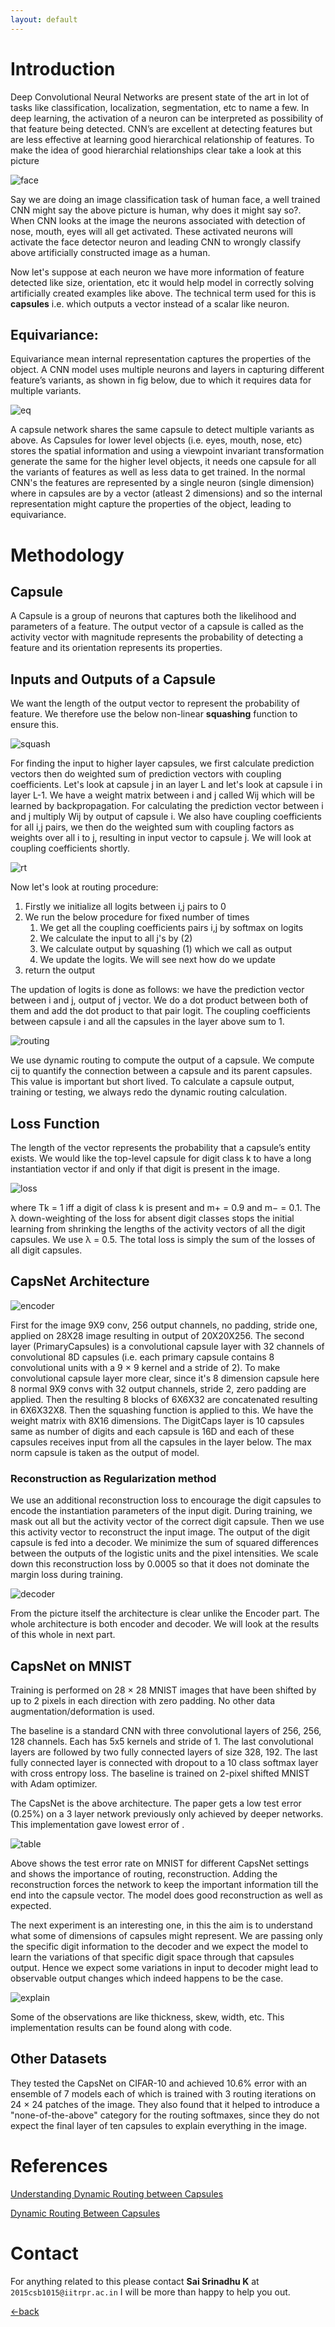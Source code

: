 ```yaml
---
layout: default
---
```


# Introduction

Deep Convolutional Neural Networks are present state of the art in lot of tasks like classification, localization, segmentation, etc to name a few. 
In deep learning, the activation of a neuron can be interpreted as possibility of that feature being detected. CNN’s are excellent at detecting features but are less effective at learning good hierarchical relationship of features. To make the idea of good hierarchial relationships clear take a look at this picture 

![face](./images/face.jpg)

Say we are doing an image classification task of human face, a well trained CNN might say the above picture is human, why does it might say so?. When CNN looks at the image the neurons associated with detection of nose, mouth, eyes will all get activated. These activated neurons will activate the face detector neuron and leading CNN to wrongly classify above artificially constructed image as a human. 

Now let's suppose at each neuron we have more information of feature detected like size, orientation, etc it would help model in correctly solving artificially created examples like above. The technical term used for this is **capsules** i.e. which outputs a vector instead of a scalar like neuron.

## Equivariance:

Equivariance mean internal representation captures the properties of the object. A CNN model uses multiple neurons and layers in capturing different feature’s variants, as shown in fig below, due to which it requires data for multiple variants. 

![eq](./images/eq.jpg)

A capsule network shares the same capsule to detect multiple variants as above. As Capsules for lower level objects (i.e. eyes, mouth, nose, etc) stores the spatial information and using a viewpoint invariant transformation generate the same for the higher level objects, it needs one capsule for all the variants of features as well as less data to get trained. In the normal CNN's the features are represented by a single neuron (single dimension) where in capsules are by a vector (atleast 2 dimensions) and so the internal representation might capture the properties of the object, leading to equivariance. 

# Methodology

## Capsule

A Capsule is a group of neurons that captures both the likelihood and parameters of a feature. The output vector of a capsule is called as the activity vector with magnitude represents the probability of detecting a feature and its orientation represents its properties.

## Inputs and Outputs of a Capsule

We want the length of the output vector to represent the probability of feature. We therefore use the below non-linear **squashing** function to ensure this.

![squash](./images/squash.png)


For finding the input to higher layer capsules, we first calculate prediction vectors then do weighted sum of prediction vectors with coupling coefficients. Let's look at capsule j in an layer L and let's look at capsule i in layer L-1. We have a weight matrix between i and j called Wij which will be learned by backpropagation. For calculating the prediction vector between i and j multiply Wij by output of capsule i. We also have coupling coefficients for all i,j pairs, we then do the weighted sum with coupling factors as weights over all i to j, resulting in input vector to capsule j. We will look at coupling coefficients shortly.     

![rt](./images/rt.png)

Now let's look at routing procedure:
1. Firstly we initialize all logits between i,j pairs to 0
2. We run the below procedure for fixed number of times
   1. We get all the coupling coefficients pairs i,j by softmax on logits
   2. We calculate the input to all j's by (2)
   3. We calculate output by squashing (1) which we call as output
   4. We update the logits. We will see next how do we update
3. return the output

The updation of logits is done as follows: we have the prediction vector between i and j, output of j vector. We do a dot product between both of them and add the dot product to that pair logit. The coupling coefficients between capsule i and all the capsules in the layer above sum to 1. 

![routing](./images/routing.jpg)

We use dynamic routing to compute the output of a capsule. We compute cij to quantify the connection between a capsule and its parent capsules. This value is important but short lived. To calculate a capsule output, training or testing, we always redo the dynamic routing calculation. 

## Loss Function

The length of the vector represents the probability that a capsule’s entity exists. We would like the top-level capsule for digit class k to have a long instantiation vector if and only if that digit is present in the image. 

![loss](./images/loss.png)

where Tk = 1 iff a digit of class k is present and m+ = 0.9 and m− = 0.1. The λ down-weighting of the loss for absent digit classes stops the initial learning from shrinking the lengths of the activity vectors of all the digit capsules. We use λ = 0.5. The total loss is simply the sum of the losses of all digit capsules.

## CapsNet Architecture

![encoder](./images/encoder.png)

First for the image 9X9 conv, 256 output channels, no padding, stride one, applied on 28X28 image resulting in output of 20X20X256. The second layer (PrimaryCapsules) is a convolutional capsule layer with 32 channels of convolutional 8D capsules (i.e. each primary capsule contains 8 convolutional units with a 9 × 9 kernel and a stride of 2). To make convolutional capsule layer more clear, since it's 8 dimension capsule here 8 normal 9X9 convs with 32 output channels, stride 2, zero padding are applied. Then the resulting 8 blocks of 6X6X32 are concatenated resulting in 6X6X32X8. Then the squashing function is applied to this. We have the weight matrix with 8X16 dimensions. The DigitCaps layer is 10 capsules same as number of digits and each capsule is 16D and each of these capsules receives input from all the capsules in the layer below. The max norm capsule is taken as the output of model. 

### Reconstruction as Regularization method

We use an additional reconstruction loss to encourage the digit capsules to encode the instantiation parameters of the input digit. During training, we mask out all but the activity vector of the correct digit capsule. Then we use this activity vector to reconstruct the input image. The output of the digit capsule is fed into a decoder. We minimize the sum of squared differences between the outputs of the logistic units and the pixel intensities. We scale down this reconstruction loss by 0.0005 so that it does not dominate the margin loss during training.

![decoder](./images/decoder.png)

From the picture itself the architecture is clear unlike the Encoder part. The whole architecture is both encoder and decoder. We will look at the results of this whole in next part. 

## CapsNet on MNIST

Training is performed on 28 × 28 MNIST images that have been shifted by up to 2 pixels in each direction with zero padding. No other data augmentation/deformation is used.

The baseline is a standard CNN with three convolutional layers of 256, 256, 128 channels. Each has 5x5 kernels and stride of 1. The last convolutional layers are followed by two fully connected layers of size 328, 192. The last fully connected layer is connected with dropout to a 10 class softmax layer with cross entropy loss. The baseline is trained on 2-pixel shifted MNIST with Adam optimizer.

The CapsNet is the above architecture. The paper gets a low test error (0.25%) on a 3 layer network previously only achieved by deeper networks. This implementation gave lowest error of  . 

![table](./images/table.png)

Above shows the test error rate on MNIST for different CapsNet settings and shows the importance of routing, reconstruction. Adding the reconstruction forces the network to keep the important information till the end into the capsule vector. The model does good reconstruction as well as expected.  

The next experiment is an interesting one, in this the aim is to understand what some of dimensions of capsules might represent. We are passing only the specific digit information to the decoder and we expect the model to learn the variations of that specific digit space through that capsules output. Hence we expect some variations in input to decoder might lead to observable output changes which indeed happens to be the case.

![explain](./images/explain.png)

Some of the observations are like thickness, skew, width, etc. This implementation results can be found along with code. 

## Other Datasets 

They tested the CapsNet on CIFAR-10 and achieved 10.6% error with an ensemble of 7 models each of which is trained with 3 routing iterations on 24 × 24 patches of the image. They also found that it helped to introduce a "none-of-the-above" category for the routing softmaxes, since they do not expect the final layer of ten capsules to explain everything in the image. 



# References

[Understanding Dynamic Routing between Capsules](https://jhui.github.io/2017/11/03/Dynamic-Routing-Between-Capsules/)

[Dynamic Routing Between Capsules](https://papers.nips.cc/paper/6975-dynamic-routing-between-capsules.pdf)

# Contact 

For anything related to this please contact **Sai Srinadhu K** at ``2015csb1015@iitrpr.ac.in`` I will be more than happy to help you out.  

[<-back](./)
